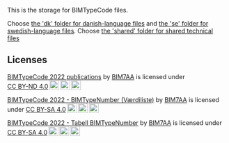 This is the storage for BIMTypeCode files.

Choose [the 'dk' folder for danish-language files](https://github.com/bimtypecode/bimtypecode/tree/main/dk) and [the 'se' folder for swedish-language files](https://github.com/bimtypecode/bimtypecode/tree/main/se). Choose [the 'shared' folder for shared technical files](https://github.com/bimtypecode/bimtypecode/tree/main/shared)


## Licenses
<p xmlns:cc="http://creativecommons.org/ns#" xmlns:dct="http://purl.org/dc/terms/"><a property="dct:title" rel="cc:attributionURL" href="https://github.com/bimtypecode/bimtypecode/tree/main">BIMTypeCode 2022 publications</a> by <a rel="cc:attributionURL dct:creator" property="cc:attributionName" href="http://BIM7AA.dk">BIM7AA</a> is licensed under <a href="http://creativecommons.org/licenses/by-nd/4.0/?ref=chooser-v1" target="_blank" rel="license noopener noreferrer" style="display:inline-block;">CC BY-ND 4.0<img style="height:22px!important;margin-left:3px;vertical-align:text-bottom;" src="https://mirrors.creativecommons.org/presskit/icons/cc.svg?ref=chooser-v1"><img style="height:22px!important;margin-left:3px;vertical-align:text-bottom;" src="https://mirrors.creativecommons.org/presskit/icons/by.svg?ref=chooser-v1"><img style="height:22px!important;margin-left:3px;vertical-align:text-bottom;" src="https://mirrors.creativecommons.org/presskit/icons/nd.svg?ref=chooser-v1"></a></p>

<p xmlns:cc="http://creativecommons.org/ns#" xmlns:dct="http://purl.org/dc/terms/"><a property="dct:title" rel="cc:attributionURL" href="https://github.com/bimtypecode/bimtypecode/raw/main/dk/BIMTypeCode%20-%20V%C3%A6rdiliste%20BIMTypeNumber%20-%202022DK.xlsx">BIMTypeCode 2022 - BIMTypeNumber (Værdiliste)</a> by <a rel="cc:attributionURL dct:creator" property="cc:attributionName" href="http://BIM7AA.dk">BIM7AA</a> is licensed under <a href="http://creativecommons.org/licenses/by-sa/4.0/?ref=chooser-v1" target="_blank" rel="license noopener noreferrer" style="display:inline-block;">CC BY-SA 4.0<img style="height:22px!important;margin-left:3px;vertical-align:text-bottom;" src="https://mirrors.creativecommons.org/presskit/icons/cc.svg?ref=chooser-v1"><img style="height:22px!important;margin-left:3px;vertical-align:text-bottom;" src="https://mirrors.creativecommons.org/presskit/icons/by.svg?ref=chooser-v1"><img style="height:22px!important;margin-left:3px;vertical-align:text-bottom;" src="https://mirrors.creativecommons.org/presskit/icons/sa.svg?ref=chooser-v1"></a></p>

<p xmlns:cc="http://creativecommons.org/ns#" xmlns:dct="http://purl.org/dc/terms/"><a property="dct:title" rel="cc:attributionURL" href="https://github.com/bimtypecode/bimtypecode/raw/main/se/BIMTypeCode%20-%20Tabell%20BIMTypeNumber%20-%202022SE.xlsx">BIMTypeCode 2022 - Tabell BIMTypeNumber</a> by <a rel="cc:attributionURL dct:creator" property="cc:attributionName" href="http://bimstockholm.se">BIM7AA</a> is licensed under <a href="http://creativecommons.org/licenses/by-sa/4.0/?ref=chooser-v1" target="_blank" rel="license noopener noreferrer" style="display:inline-block;">CC BY-SA 4.0<img style="height:22px!important;margin-left:3px;vertical-align:text-bottom;" src="https://mirrors.creativecommons.org/presskit/icons/cc.svg?ref=chooser-v1"><img style="height:22px!important;margin-left:3px;vertical-align:text-bottom;" src="https://mirrors.creativecommons.org/presskit/icons/by.svg?ref=chooser-v1"><img style="height:22px!important;margin-left:3px;vertical-align:text-bottom;" src="https://mirrors.creativecommons.org/presskit/icons/sa.svg?ref=chooser-v1"></a></p>
